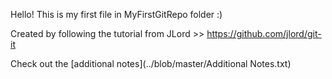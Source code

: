 Hello! This is my first file in MyFirstGitRepo folder :)

Created by following the tutorial from JLord >> https://github.com/jlord/git-it

Check out the [additional notes](../blob/master/Additional Notes.txt)